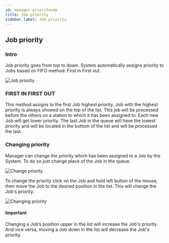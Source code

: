 ```yaml
---
id: manager-prioritaodp
title: Job priority
sidebar_label: Job priority
---
```

## Job priority

### Intro
Job priority goes from top to down. System automatically assigns priority to Jobs based on FIFO method: First in First out.

![Job priority](/docs/assets/manager_en/160prioritaodp.png)

### FIRST IN FIRST OUT

This method assigns to the first Job highest priority. Job with the highest priority is always showed on the top of the list. This job will be processed before the others on a station to which it has been assigned to. Each new Job will get lower priority. The last Job in the queue will have the lowest priority and will be located in the bottom of the list and will be processed the last.

### Changing priority

Manager can change the priority which has been assigned to a Job by the System. To do so just change place of the Job in the queue.  

![Change priority](/docs/assets/manager_en/170prioritaodp.png)

To change the priority click on the Job and hold left button of the mouse, then move the Job to the desired position in the list. This will change the Job's priority. 

![Changing priority](/docs/assets/manager_en/180prioritaodp.png)

#### Important

Changing a Job’s position upper in the list will increase the Job's priority. And vice versa, moving a Job down in the list will decrease the Job's priority.
